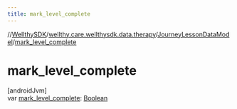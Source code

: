 ```yaml
---
title: mark_level_complete
---
```

//[WellthySDK](../../../index.html)/[wellthy.care.wellthysdk.data.therapy](../index.html)/[JourneyLessonDataModel](index.html)/[mark_level_complete](mark_level_complete.html)



# mark_level_complete



[androidJvm]\
var [mark_level_complete](mark_level_complete.html): [Boolean](https://kotlinlang.org/api/latest/jvm/stdlib/kotlin/-boolean/index.html)




